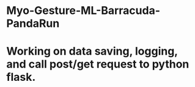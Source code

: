 # Myo-Gesture-ML-Barracuda-PandaRun

# Working on data saving, logging, and call post/get request to python flask.
 
